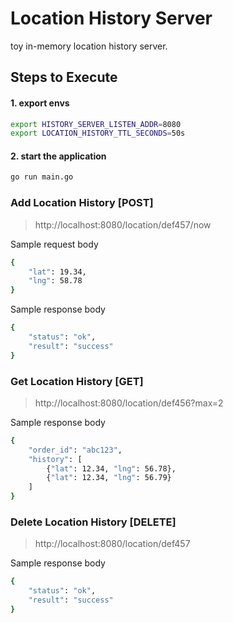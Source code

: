 # Location History Server

toy in-memory location history server.

## Steps to Execute 

#### 1. export envs 
```bash
export HISTORY_SERVER_LISTEN_ADDR=8080
export LOCATION_HISTORY_TTL_SECONDS=50s
```
#### 2. start the application
```bash
go run main.go
```


### Add Location History [POST]

> http://localhost:8080/location/def457/now

Sample request body
```bash
{
	"lat": 19.34,
	"lng": 58.78
}
```

Sample response body
```bash
{
    "status": "ok",
    "result": "success"
}
```
### Get Location History [GET]

> http://localhost:8080/location/def456?max=2

Sample response body
```bash
{
	"order_id": "abc123",
	"history": [
		{"lat": 12.34, "lng": 56.78},
		{"lat": 12.34, "lng": 56.79}
	]
}
```

### Delete Location History [DELETE]

> http://localhost:8080/location/def457

Sample response body
```bash
{
    "status": "ok",
    "result": "success"
}
```
